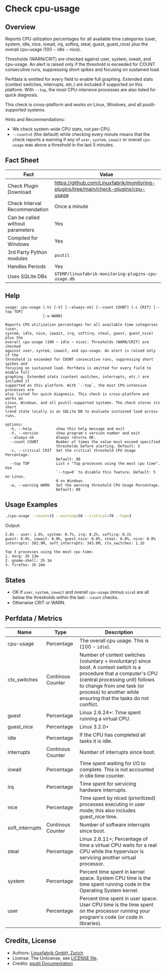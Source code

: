 # Check cpu-usage

## Overview

Reports CPU utilization percentages for all available time categories (user, system, idle, nice, iowait, irq, softirq, steal, guest, guest_nice) plus the overall cpu-usage (100 − idle − nice).

Thresholds (WARN/CRIT) are checked against user, system, iowait, and cpu-usage. An alert is raised only if the threshold is exceeded for COUNT consecutive runs, suppressing short spikes and focusing on sustained load.

Perfdata is emitted for every field to enable full graphing. Extended stats (context switches, interrupts, etc.) are included if supported on this platform. With `--top`, the most CPU-intensive processes are also listed for quick diagnosis.

This check is cross-platform and works on Linux, Windows, and all psutil-supported systems.

Hints and Recommendations:

* We check system-wide CPU stats, not per-CPU.
* `--count=5` (the default) while checking every minute means that the check reports a warning if any of `user`, `system`, `iowait` or overall `cpu-usage` was above a threshold in the last 5 minutes.


## Fact Sheet

| Fact | Value |
|----|----|
| Check Plugin Download                 | <https://github.com/Linuxfabrik/monitoring-plugins/tree/main/check-plugins/cpu-usage> |
| Check Interval Recommendation         | Once a minute |
| Can be called without parameters      | Yes |
| Compiled for Windows                  | Yes |
| 3rd Party Python modules              | `psutil` |
| Handles Periods                       | Yes |
| Uses SQLite DBs                       | `$TEMP/linuxfabrik-monitoring-plugins-cpu-usage.db` |


## Help

```text
usage: cpu-usage [-h] [-V] [--always-ok] [--count COUNT] [-c CRIT] [--top TOP]
                 [-w WARN]

Reports CPU utilization percentages for all available time categories (user,
system, idle, nice, iowait, irq, softirq, steal, guest, guest_nice) plus the
overall cpu-usage (100 − idle − nice). Thresholds (WARN/CRIT) are checked
against user, system, iowait, and cpu-usage. An alert is raised only if the
threshold is exceeded for COUNT consecutive runs, suppressing short spikes and
focusing on sustained load. Perfdata is emitted for every field to enable full
graphing. Extended stats (context switches, interrupts, etc.) are included if
supported on this platform. With `--top`, the most CPU-intensive processes are
also listed for quick diagnosis. This check is cross-platform and works on
Linux, Windows, and all psutil-supported systems. The check stores its short
trend state locally in an SQLite DB to evaluate sustained load across runs.

options:
  -h, --help           show this help message and exit
  -V, --version        show program's version number and exit
  --always-ok          Always returns OK.
  --count COUNT        Number of times the value must exceed specified
                       thresholds before alerting. Default: 5
  -c, --critical CRIT  Set the critical threshold CPU Usage Percentage.
                       Default: 90
  --top TOP            List x "Top processes using the most cpu time". Use
                       `--top=0` to disable this feature. Default: 5 on Linux,
                       0 on Windows
  -w, --warning WARN   Set the warning threshold CPU Usage Percentage.
                       Default: 80
```


## Usage Examples

```bash
./cpu-usage --count=15 --warning=50 --critical=70 --top=3
```

Output:

```text
2.6% - user: 1.6%, system: 0.7%, irq: 0.2%, softirq: 0.1%
guest: 0.0%, iowait: 0.0%, guest_nice: 0.0%, steal: 0.0%, nice: 0.0%
interrupts: 582.9M, soft_interrupts: 343.6M, ctx_switches: 1.1G

Top 3 processes using the most cpu time:
1. Xorg: 2h 13m
2. gnome-shell: 2h 1m
3. firefox: 1h 24m
```


## States

* OK if `user`, `system`, `iowait` and overall `cpu-usage` (minus `nice`) are all below the thresholds within the last `--count` checks.
* Otherwise CRIT or WARN.


## Perfdata / Metrics

| Name | Type | Description |
|----|----|----|
| cpu-usage | Percentage | The overall cpu usage. This is (100 - `idle`). |
| ctx_switches | Continous Counter | Number of context switches (voluntary + involuntary) since boot. A context switch is a procedure that a computer's CPU (central processing unit) follows to change from one task (or process) to another while ensuring that the tasks do not conflict. |
| guest | Percentage | Linux 2.6.24+: Time spent running a virtual CPU. |
| guest_nice | Percentage | Linux 3.2.0+ |
| idle | Percentage | If the CPU has completed all tasks it is idle. |
| interrupts | Continous Counter | Number of interrupts since boot. |
| iowait | Percentage | Time spent waiting for I/O to complete. This is not accounted in idle time counter. |
| irq | Percentage | Time spent for servicing hardware interrupts. |
| nice | Percentage | Time spent by niced (prioritized) processes executing in user mode; this also includes guest_nice time. |
| soft_interrupts | Continous Counter | Number of software interrupts since boot. |
| steal | Percentage | Linux 2.6.11+; Percentage of time a virtual CPU waits for a real CPU while the hypervisor is servicing another virtual processor. |
| system | Percentage | Percent time spent in kernel space. System CPU time is the time spent running code in the Operating System kernel. |
| user | Percentage | Percent time spent in user space. User CPU time is the time spent on the processor running your program's code (or code in libraries). |


## Credits, License

* Authors: [Linuxfabrik GmbH, Zurich](https://www.linuxfabrik.ch)
* License: The Unlicense, see [LICENSE file](https://unlicense.org/).
* Credits: [psutil Documentation](https://psutil.readthedocs.io/en/latest/)
